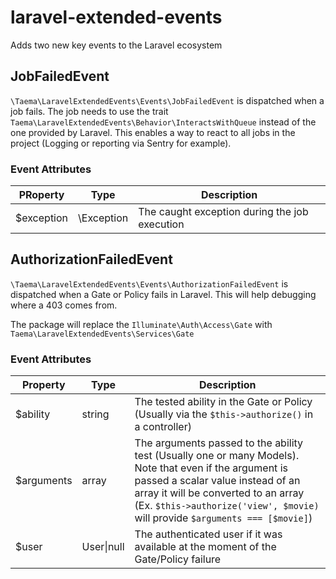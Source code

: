 # laravel-extended-events
Adds two new key events to the Laravel ecosystem

## JobFailedEvent

`\Taema\LaravelExtendedEvents\Events\JobFailedEvent` is dispatched when a job fails. The job needs to use the trait `Taema\LaravelExtendedEvents\Behavior\InteractsWithQueue` instead of the one provided by Laravel. This enables a way to react to all jobs in the project (Logging or reporting via Sentry for example).

### Event Attributes

| PRoperty | Type | Description |
|----------|------|-------------|
| $exception| \Exception | The caught exception during the job execution |

## AuthorizationFailedEvent

`\Taema\LaravelExtendedEvents\Events\AuthorizationFailedEvent` is dispatched when a Gate or Policy fails in Laravel. This will help debugging where a 403 comes from.

The package will replace the `Illuminate\Auth\Access\Gate` with `Taema\LaravelExtendedEvents\Services\Gate`

### Event Attributes

| Property | Type | Description |
|----------|------|-------------|
| $ability | string | The tested ability in the Gate or Policy (Usually via the `$this->authorize()` in a controller) |
| $arguments | array | The arguments passed to the ability test (Usually one or many Models). Note that even if the argument is passed a scalar value instead of an array it will be converted to an array (Ex. `$this->authorize('view', $movie)` will provide `$arguments === [$movie]`)  |
| $user | User\|null | The authenticated user if it was available at the moment of the Gate/Policy failure |
